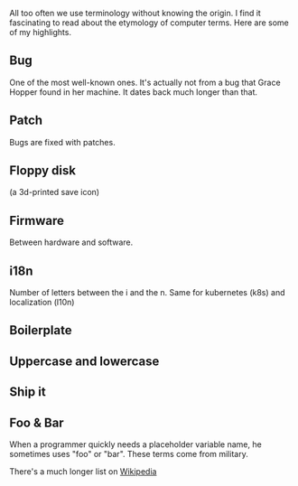 All too often we use terminology without knowing the origin.
I find it fascinating to read about the etymology of computer terms. Here are some of my
highlights.

## Bug

One of the most well-known ones. It's actually not from a bug that Grace Hopper
found in her machine. It dates back much longer than that.

## Patch

Bugs are fixed with patches.

## Floppy disk
(a 3d-printed save icon)

## Firmware

Between hardware and software.

## i18n

Number of letters between the i and the n.
Same for kubernetes (k8s) and localization (l10n)

## Boilerplate

## Uppercase and lowercase

## Ship it

## Foo & Bar

When a programmer quickly needs a placeholder variable name, he sometimes uses
"foo" or "bar". These terms come from military.

There's a much longer list on [Wikipedia](https://en.wikipedia.org/wiki/List_of_computer_term_etymologies)
